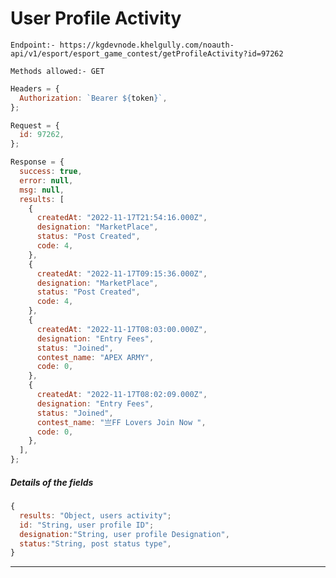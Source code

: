 # User Profile Activity

`Endpoint:- https://kgdevnode.khelgully.com/noauth-api/v1/esport/esport_game_contest/getProfileActivity?id=97262`

`Methods allowed:- GET`

```javascript
Headers = {
  Authorization: `Bearer ${token}`,
};
```

```javascript
Request = {
  id: 97262,
};

Response = {
  success: true,
  error: null,
  msg: null,
  results: [
    {
      createdAt: "2022-11-17T21:54:16.000Z",
      designation: "MarketPlace",
      status: "Post Created",
      code: 4,
    },
    {
      createdAt: "2022-11-17T09:15:36.000Z",
      designation: "MarketPlace",
      status: "Post Created",
      code: 4,
    },
    {
      createdAt: "2022-11-17T08:03:00.000Z",
      designation: "Entry Fees",
      status: "Joined",
      contest_name: "APEX ARMY",
      code: 0,
    },
    {
      createdAt: "2022-11-17T08:02:09.000Z",
      designation: "Entry Fees",
      status: "Joined",
      contest_name: "亗FF Lovers Join Now ",
      code: 0,
    },
  ],
};
```

##### Details of the fields

```javascript
{
  results: "Object, users activity";
  id: "String, user profile ID";
  designation:"String, user profile Designation",
  status:"String, post status type",
}
```

<hr />
